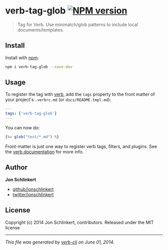 # verb-tag-glob [![NPM version](https://badge.fury.io/js/verb-tag-glob.png)](http://badge.fury.io/js/verb-tag-glob)

> Tag for Verb. Use minimatch/glob patterns to include local documents/templates.

## Install
Install with [npm](npmjs.org):

```bash
npm i verb-tag-glob --save-dev
```

## Usage

To register the tag with [verb][verb], add the `tags` property to the front matter of your project's `.verbrc.md` (or `docs/README.tmpl.md`):

```yaml
---
tags: ['verb-tag-glob']
---
```

You can now do:

```js
{%= glob("test/*.md") %}
```

Front-matter is just one way to register verb tags, filters, and plugins. See the [verb documentation][docs] for more info.

## Author

**Jon Schlinkert**

+ [github/jonschlinkert](https://github.com/jonschlinkert)
+ [twitter/jonschlinkert](http://twitter.com/jonschlinkert)

## License
Copyright (c) 2014 Jon Schlinkert, contributors.
Released under the MIT license

***

_This file was generated by [verb-cli](https://github.com/assemble/verb-cli) on June 01, 2014._

[verb]: https://github.com/assemble/verb
[docs]: https://github.com/assemble/verb/DOCS.md